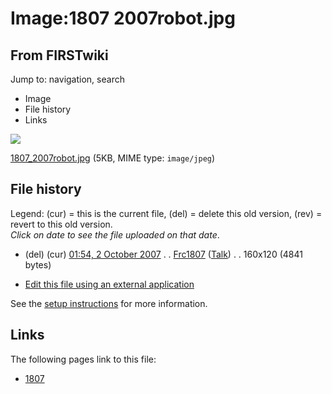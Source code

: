 # Image:1807 2007robot.jpg

## From FIRSTwiki

Jump to: navigation, search

- Image
- File history
- Links

![](/media/f/fd/1807_2007robot.jpg)

[1807_2007robot.jpg](/media/f/fd/1807_2007robot.jpg "1807 2007robot.jpg") (5KB, MIME type: `image/jpeg`)

## File history

Legend: (cur) = this is the current file, (del) = delete this old version, (rev) = revert to this old version.<br>
_Click on date to see the file uploaded on that date_.

- (del) (cur) [01:54, 2 October 2007](/media/f/fd/1807_2007robot.jpg "/media/f/fd/1807 2007robot.jpg") . . [Frc1807](/index.php?title=User:Frc1807&action=edit "User:Frc1807") ([Talk](User_talk:Frc1807 "User talk:Frc1807")) . . 160x120 (4841 bytes)

- [Edit this file using an external application](/index.php?title=Image:1807_2007robot.jpg&action=edit&externaledit=true&mode=file "Image:1807 2007robot.jpg")

See the [setup instructions](http://meta.wikimedia.org/wiki/Help:External_editors "http://meta.wikimedia.org/wiki/Help:External_editors") for more information.

## Links

The following pages link to this file:

- [1807](1807 "1807")
